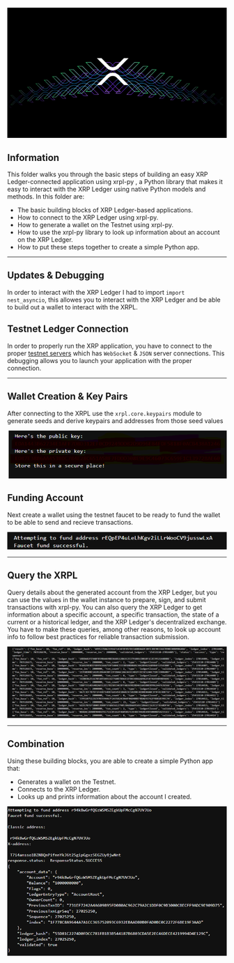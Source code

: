 
![XRP Transaction](XRPL_Transaction.png)

## Information

This folder walks you through the basic steps of building an easy XRP Ledger-connected application using xrpl-py , a Python library that makes it easy to interact with the XRP Ledger using native Python models and methods. In this folder are:

* The basic building blocks of XRP Ledger-based applications.
* How to connect to the XRP Ledger using xrpl-py.
* How to generate a wallet on the Testnet using xrpl-py.
* How to use the xrpl-py library to look up information about an account on the XRP Ledger.
* How to put these steps together to create a simple Python app.

-----------------

## Updates & Debugging

In order to interact with the XRP Ledger I had to import `import nest_asyncio`, this allowes you to interact with the XRP Ledger and be able to build out a wallet to interact with the XRPL.

## Testnet Ledger Connection

In order to properly run the XRP application, you have to connect to the proper [testnet servers](https://xrpl.org/xrp-testnet-faucet.html) which has `WebSocket` & `JSON` server connections. This debugging allows you to launch your application with the proper connection.

----------------

## Wallet Creation & Key Pairs

After connecting to the XRPL use the `xrpl.core.keypairs` module to generate seeds and derive keypairs and addresses from those seed values

![XRP Wallet](xrpl_wallet.png)

## Funding Account

Next create a wallet using the testnet faucet to be ready to fund the wallet to be able to send and recieve transactions.

![Wallet Creation](xrp_testnet_faucet.png)

-----------------


## Query the XRPL

 Query details about the generated account from the XRP Ledger, but you can use the values in the wallet instance to prepare, sign, and submit transactions with xrpl-py. You can also query the XRP Ledger to get information about a specific account, a specific transaction, the state of a current or a historical ledger, and the XRP Ledger's decentralized exchange. You have to make these queries, among other reasons, to look up account info to follow best practices for reliable transaction submission.

![XRPL Query](xrpl_ledger_updates.png)

-----------------

## Combination

Using these building blocks, you are able to create a simple Python app that:

* Generates a wallet on the Testnet.
* Connects to the XRP Ledger.
* Looks up and prints information about the account I created.

![XRPL Combination](xrpl_funding_address.png)









